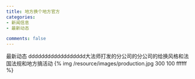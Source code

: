 ```yaml
---
title: 地方换个地方官方
categories:
- 新闻信息
- 最新动态

comments: false
---
```

最新动态
dddddddddddddddddd大法师打发的分公司的分公司的给换风格和法国法规和地方搞活动
{% img  /resource/images/production.jpg 300 100 ffffff %}